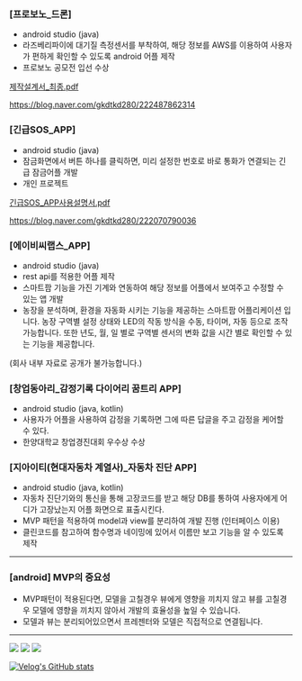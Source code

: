 ### [프로보노_드론]
- android studio (java)
- 라즈베리파이에 대기질 측정센서를 부착하여, 해당 정보를 AWS를 이용하여 사용자가 편하게 확인할 수 있도록 android 어플 제작
- 프로보노 공모전 입선 수상

[제작설계서_최종.pdf](https://github.com/chaeyoonl/chaeyoonl/files/7071976/_.pdf)

https://blog.naver.com/gkdtkd280/222487862314

### [긴급SOS_APP]
- android studio (java)
- 잠금화면에서 버튼 하나를 클릭하면, 미리 설정한 번호로 바로 통화가 연결되는 긴급 잠금어플 개발
- 개인 프로젝트

[긴급SOS_APP사용설명서.pdf](https://github.com/chaeyoonl/chaeyoonl/files/7071826/SOS_APP.pdf)

https://blog.naver.com/gkdtkd280/222070790036



### [에이비씨랩스_APP]
- android studio (java)
- rest api를 적용한 어플 제작
- 스마트팜 기능을 가진 기계와 연동하여 해당 정보를 어플에서 보여주고 수정할 수 있는 앱 개발
- 농장을 분석하며, 환경을 자동화 시키는 기능을 제공하는 스마트팜 어플리케이션 입니다. 농장 구역별 설정 상태와 LED의 작동 방식을 수동, 타이머, 자동 등으로 조작 가능합니다. 또한 년도, 월, 일 별로 구역별 센서의 변화 값을 시간 별로 확인할 수 있는 기능을 제공합니다.

(회사 내부 자료로 공개가 불가능합니다.)


### [창업동아리_감정기록 다이어리 꿈트리 APP]
- android studio (java, kotlin)
- 사용자가 어플을 사용하여 감정을 기록하면 그에 따른 답글을 주고 감정을 케어할 수 있다.
- 한양대학교 창업경진대회 우수상 수상


### [지아이티(현대자동차 계열사)_자동차 진단 APP]
- android studio (java, kotlin)
- 자동차 진단기와의 통신을 통해 고장코드를 받고 해당 DB를 통하여 사용자에게 어디가 고장났는지 어플 화면으로 표출시킨다.
- MVP 패턴을 적용하여 model과 view를 분리하여 개발 진행 (인터페이스 이용)
- 클린코드를 참고하여 함수명과 네이밍에 있어서 이름만 보고 기능을 알 수 있도록 제작

------------------------------------

### [android] MVP의 중요성
- MVP패턴이 적용된다면, 모델을 고칠경우 뷰에게 영향을 끼치지 않고 뷰를 고칠경우 모델에 영향을 끼치지 않아서 개발의 효율성을 높일 수 있습니다.
- 모델과 뷰는 분리되어있으면서 프레젠터와 모델은 직접적으로 연결됩니다.

------------------------------------


<!--
**chaeyoonl/chaeyoonl** is a ✨ _special_ ✨ repository because its `README.md` (this file) appears on your GitHub profile.

Here are some ideas to get you started:

- 🔭 I’m currently working on ...
- 🌱 I’m currently learning ...
- 👯 I’m looking to collaborate on ...
- 🤔 I’m looking for help with ...
- 💬 Ask me about ...
- 📫 How to reach me: ...
- 😄 Pronouns: ...
- ⚡ Fun fact: ...
-->

<a href="https://velog.io/@chaeyoonl" target="_blank"><img src="https://img.shields.io/badge/VELOG-20c997?style=flat-square&logo=Vimeo&logoColor=white"/></a>
<a href="https://blog.naver.com/gkdtkd280" target="_blank"><img src="https://img.shields.io/badge/Naver-03C75A?style=flat-square&logo=Naver&logoColor=white"/></a>
<a href="https://www.notion.so/acbd75c84e834e45acfe388eda1d1b26?v=e9b06de1c0e84822b5dc504cd82473ff&p=098edb9156c04742bc660258b8a8d34d" target="_blank"><img src="https://img.shields.io/github/stars/org?style=social"/></a>

[![Velog's GitHub stats](https://velog-readme-stats.vercel.app/api?name=chaeyoonl&color=dark)](https://velog-readme-stats.vercel.app/api/redirect?name=chaeyoonl)
